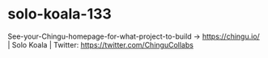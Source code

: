 # solo-koala-133
See-your-Chingu-homepage-for-what-project-to-build -> https://chingu.io/ | Solo Koala | Twitter: https://twitter.com/ChinguCollabs

